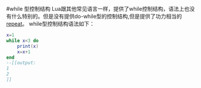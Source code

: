 #while 型控制结构
Lua跟其他常见语言一样，提供了while控制结构，语法上也没有什么特别的。但是没有提供do-while型的控制结构,但是提供了功力相当的[repeat](repeat.md)。
while型控制结构语法如下：

```lua
x=1
while x<3 do
    print(x)
    x=x+1
end
--[[output:
1
2
]]
```